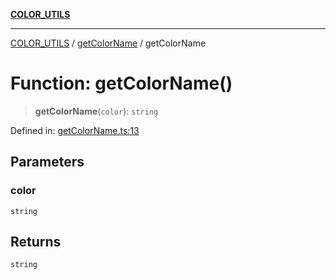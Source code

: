 [**COLOR_UTILS**](../../README.md)

***

[COLOR_UTILS](../../README.md) / [getColorName](../README.md) / getColorName

# Function: getColorName()

> **getColorName**(`color`): `string`

Defined in: [getColorName.ts:13](https://github.com/dailker/everyutil/blob/0ec5ce08552e5059ec58e2975404aeb74a6202b1/src/color/getColorName.ts#L13)

## Parameters

### color

`string`

## Returns

`string`
